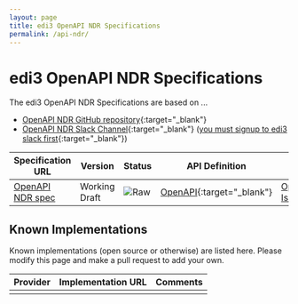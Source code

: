```yaml
---
layout: page
title: edi3 OpenAPI NDR Specifications
permalink: /api-ndr/
---
```


# edi3 OpenAPI NDR Specifications

The edi3 OpenAPI NDR Specifications are based on ...

* [OpenAPI NDR GitHub repository](https://github.com/edi3/edi3-api-ndr){:target="_blank"}
* [OpenAPI NDR Slack Channel](https://edi3.slack.com/messages/spec-api-ndr/){:target="_blank"} ([you must signup to edi3 slack first](https://join.slack.com/t/edi3/shared_invite/enQtNTY5OTkzMjQ0NjcyLTM1MzYyNjg5M2RlMWIyZjUzMDBlNWQ3OWIyZTNhMDhhN2UzYjIyMjk4M2VhM2ViNzhhM2Y1OWE0Y2FhYTc1ZTg){:target="_blank"})

| Specification URL | Version | Status | API Definition | Issues List |
| ----------------- | ------  | ------ | -------------- | ----------- |
| [OpenAPI NDR spec](//edi3.org/specs/edi3-api-ndr/develop/) | Working Draft | ![Raw](//rfc.unprotocols.org/spec:2/COSS/raw.svg) | [OpenAPI](//edi3.org/specs/edi3-api-ndr/develop/swagger){:target="_blank"} |  [OpenAPI NDR Issues](https://github.com/edi3/edi3-api-ndr/issues){:target="_blank"}  |

## Known Implementations

Known implementations (open source or otherwise) are listed here.  Please modify this page and make a pull request to add your own.

|Provider|Implementation URL|Comments|
|--------|------------------|--------|
|  |  |  |

